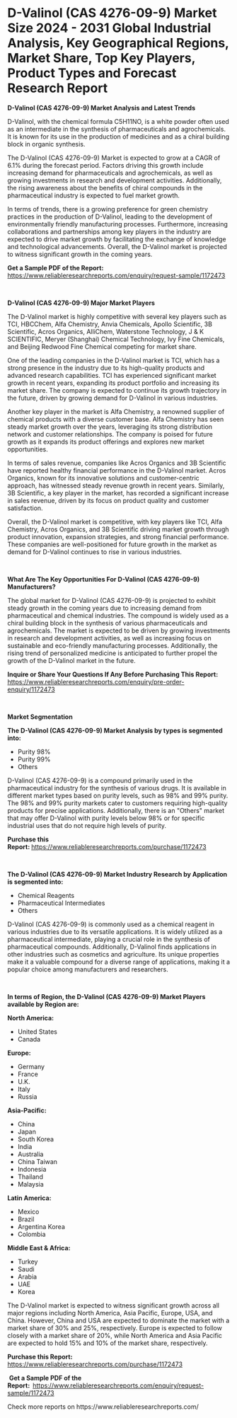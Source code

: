 <p><h1>D-Valinol (CAS 4276-09-9) Market Size 2024 - 2031 Global Industrial Analysis, Key Geographical Regions, Market Share, Top Key Players, Product Types and Forecast Research Report</h1></p><p><strong>D-Valinol (CAS 4276-09-9) Market Analysis and Latest Trends</strong></p>
<p><p>D-Valinol, with the chemical formula C5H11NO, is a white powder often used as an intermediate in the synthesis of pharmaceuticals and agrochemicals. It is known for its use in the production of medicines and as a chiral building block in organic synthesis.</p><p>The D-Valinol (CAS 4276-09-9) Market is expected to grow at a CAGR of 6.1% during the forecast period. Factors driving this growth include increasing demand for pharmaceuticals and agrochemicals, as well as growing investments in research and development activities. Additionally, the rising awareness about the benefits of chiral compounds in the pharmaceutical industry is expected to fuel market growth.</p><p>In terms of trends, there is a growing preference for green chemistry practices in the production of D-Valinol, leading to the development of environmentally friendly manufacturing processes. Furthermore, increasing collaborations and partnerships among key players in the industry are expected to drive market growth by facilitating the exchange of knowledge and technological advancements. Overall, the D-Valinol market is projected to witness significant growth in the coming years.</p></p>
<p><strong>Get a Sample PDF of the Report:&nbsp;</strong> <a href="https://www.reliableresearchreports.com/enquiry/request-sample/1172473">https://www.reliableresearchreports.com/enquiry/request-sample/1172473</a></p>
<p>&nbsp;</p>
<p><strong>D-Valinol (CAS 4276-09-9) Major Market Players</strong></p>
<p><p>The D-Valinol market is highly competitive with several key players such as TCI, HBCChem, Alfa Chemistry, Anvia Chemicals, Apollo Scientific, 3B Scientific, Acros Organics, AlliChem, Waterstone Technology, J & K SCIENTIFIC, Meryer (Shanghai) Chemical Technology, Ivy Fine Chemicals, and Beijing Redwood Fine Chemical competing for market share.</p><p>One of the leading companies in the D-Valinol market is TCI, which has a strong presence in the industry due to its high-quality products and advanced research capabilities. TCI has experienced significant market growth in recent years, expanding its product portfolio and increasing its market share. The company is expected to continue its growth trajectory in the future, driven by growing demand for D-Valinol in various industries.</p><p>Another key player in the market is Alfa Chemistry, a renowned supplier of chemical products with a diverse customer base. Alfa Chemistry has seen steady market growth over the years, leveraging its strong distribution network and customer relationships. The company is poised for future growth as it expands its product offerings and explores new market opportunities.</p><p>In terms of sales revenue, companies like Acros Organics and 3B Scientific have reported healthy financial performance in the D-Valinol market. Acros Organics, known for its innovative solutions and customer-centric approach, has witnessed steady revenue growth in recent years. Similarly, 3B Scientific, a key player in the market, has recorded a significant increase in sales revenue, driven by its focus on product quality and customer satisfaction.</p><p>Overall, the D-Valinol market is competitive, with key players like TCI, Alfa Chemistry, Acros Organics, and 3B Scientific driving market growth through product innovation, expansion strategies, and strong financial performance. These companies are well-positioned for future growth in the market as demand for D-Valinol continues to rise in various industries.</p></p>
<p>&nbsp;</p>
<p><strong>What Are The Key Opportunities For D-Valinol (CAS 4276-09-9) Manufacturers?</strong></p>
<p><p>The global market for D-Valinol (CAS 4276-09-9) is projected to exhibit steady growth in the coming years due to increasing demand from pharmaceutical and chemical industries. The compound is widely used as a chiral building block in the synthesis of various pharmaceuticals and agrochemicals. The market is expected to be driven by growing investments in research and development activities, as well as increasing focus on sustainable and eco-friendly manufacturing processes. Additionally, the rising trend of personalized medicine is anticipated to further propel the growth of the D-Valinol market in the future.</p></p>
<p><strong>Inquire or Share Your Questions If Any Before Purchasing This Report:</strong> <a href="https://www.reliableresearchreports.com/enquiry/pre-order-enquiry/1172473">https://www.reliableresearchreports.com/enquiry/pre-order-enquiry/1172473</a></p>
<p>&nbsp;</p>
<p><strong>Market Segmentation</strong></p>
<p><strong>The D-Valinol (CAS 4276-09-9) Market Analysis by types is segmented into:</strong></p>
<p><ul><li>Purity 98%</li><li>Purity 99%</li><li>Others</li></ul></p>
<p><p>D-Valinol (CAS 4276-09-9) is a compound primarily used in the pharmaceutical industry for the synthesis of various drugs. It is available in different market types based on purity levels, such as 98% and 99% purity. The 98% and 99% purity markets cater to customers requiring high-quality products for precise applications. Additionally, there is an "Others" market that may offer D-Valinol with purity levels below 98% or for specific industrial uses that do not require high levels of purity.</p></p>
<p><strong>Purchase this Report:&nbsp;</strong><a href="https://www.reliableresearchreports.com/purchase/1172473">https://www.reliableresearchreports.com/purchase/1172473</a></p>
<p>&nbsp;</p>
<p><strong>The D-Valinol (CAS 4276-09-9) Market Industry Research by Application is segmented into:</strong></p>
<p><ul><li>Chemical Reagents</li><li>Pharmaceutical Intermediates</li><li>Others</li></ul></p>
<p><p>D-Valinol (CAS 4276-09-9) is commonly used as a chemical reagent in various industries due to its versatile applications. It is widely utilized as a pharmaceutical intermediate, playing a crucial role in the synthesis of pharmaceutical compounds. Additionally, D-Valinol finds applications in other industries such as cosmetics and agriculture. Its unique properties make it a valuable compound for a diverse range of applications, making it a popular choice among manufacturers and researchers.</p></p>
<p>&nbsp;</p>
<p><strong>In terms of Region, the D-Valinol (CAS 4276-09-9) Market Players available by Region are:</strong></p>
<p>
    <p> <strong> North America: </strong>
        <ul>
            <li>United States</li>
            <li>Canada</li>
        </ul>
        </p> 
    <p> <strong> Europe: </strong>
        <ul>
            <li>Germany</li>
            <li>France</li>
            <li>U.K.</li>
            <li>Italy</li>
            <li>Russia</li>
        </ul>
        </p> 
    <p> <strong> Asia-Pacific: </strong>
        <ul>
            <li>China</li>
            <li>Japan</li>
            <li>South Korea</li>
            <li>India</li>
            <li>Australia</li>
            <li>China Taiwan</li>
            <li>Indonesia</li>
            <li>Thailand</li>
            <li>Malaysia</li>
        </ul>
        </p> 
    <p> <strong> Latin America: </strong>
        <ul>
            <li>Mexico</li>
            <li>Brazil</li>
            <li>Argentina Korea</li>
            <li>Colombia</li>
        </ul>
        </p> 
    <p> <strong> Middle East & Africa: </strong>
        <ul>
            <li>Turkey</li>
            <li>Saudi</li>
            <li>Arabia</li>
            <li>UAE</li>
            <li>Korea</li>
        </ul>
    </p>
    </p>
<p><p>The D-Valinol market is expected to witness significant growth across all major regions including North America, Asia Pacific, Europe, USA, and China. However, China and USA are expected to dominate the market with a market share of 30% and 25%, respectively. Europe is expected to follow closely with a market share of 20%, while North America and Asia Pacific are expected to hold 15% and 10% of the market share, respectively.</p></p>
<p><strong>Purchase this Report: </strong><a href="https://www.reliableresearchreports.com/purchase/1172473">https://www.reliableresearchreports.com/purchase/1172473</a></p>
<p>&nbsp;<strong>Get a Sample PDF of the Report:&nbsp;&nbsp;</strong><a href="https://www.reliableresearchreports.com/enquiry/request-sample/1172473">https://www.reliableresearchreports.com/enquiry/request-sample/1172473</a></p>
<p><strong></strong></p>
<p>Check more reports on https://www.reliableresearchreports.com/</p>